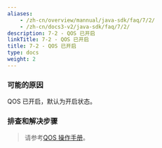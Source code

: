 ```yaml
---
aliases:
    - /zh-cn/overview/mannual/java-sdk/faq/7/2/
    - /zh-cn/docs3-v2/java-sdk/faq/7/2/
description: 7-2 - QOS 已开启
linkTitle: 7-2 - QOS 已开启
title: 7-2 - QOS 已开启
type: docs
weight: 2
---
```







### 可能的原因

QOS 已开启，默认为开启状态。

### 排查和解决步骤


> 请参考[QOS 操作手册](/zh-cn/overview/mannual/java-sdk/reference-manual/qos/)。